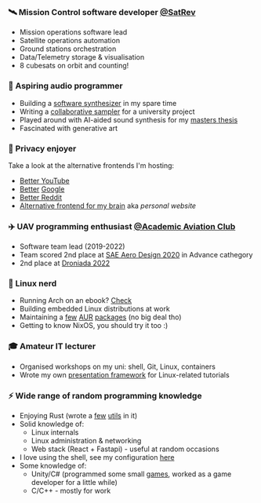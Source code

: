 ### 🛰️ Mission Control software developer [@SatRev](http://satrev.space/)

- Mission operations software lead
- Satellite operations automation
- Ground stations orchestration
- Data/Telemetry storage & visualisation
- 8 cubesats on orbit and counting!

### 🎵 Aspiring audio programmer

- Building a [software synthesizer](https://github.com/Wint3rmute/nosna) in my
  spare time
- Writing a [collaborative sampler](https://github.com/Wint3rmute/libretakt)
  for a university project
- Played around with AI-aided sound synthesis for my [masters
  thesis](https://github.com/Wint3rmute/luthier)
- Fascinated with generative art

### 🔐 Privacy enjoyer

Take a look at the alternative frontends I'm hosting:

- [Better YouTube](https://invidious.baczek.me)
- [Better](https://librey.baczek.me) [Google](https://searx.baczek.me)
- [Better Reddit](https://libreddit.baczek.me)
- [Alternative frontend for my brain](https://baczek.me) aka *personal website*


### ✈️ UAV programming enthusiast [@Academic Aviation Club](http://www.akl.pwr.edu.pl/)

- Software team lead (2019-2022)
- Team scored 2nd place at [SAE Aero Design
  2020](https://www.saeaerodesign.com/) in Advance cathegory
- 2nd place at [Droniada 2022](https://www.5zywiolow.pl/)


### 🐧 Linux nerd

- Running Arch on an ebook?
  [Check](https://github.com/Wint3rmute/arch-linux-on-kindle)
- Building embedded Linux distributions at work
- Maintaining a
  [few](https://aur.archlinux.org/packages/ardupilot-mission-planner/)
  [AUR](https://aur.archlinux.org/)
  [packages](https://aur.archlinux.org/packages/tnb/) (no big deal tho)
- Getting to know NixOS, you should try it too :)


### 🎓 Amateur IT lecturer

- Organised workshops on my uni: shell, Git, Linux, containers
- Wrote my own [presentation
  framework](https://github.com/Wint3rmute/it-tools-workshops) for
  Linux-related tutorials


### ⚡ Wide range of random programming knowledge

- Enjoying Rust (wrote a [few](https://github.com/Wint3rmute/tiler)
  [utils](https://github.com/Wint3rmute/tnb) in it)
- Solid knowledge of:
    - Linux internals
    - Linux administration & networking
    - Web stack (React + Fastapi) - useful at random occasions
- I love using the shell, see my configuration
  [here](https://github.com/Wint3rmute/dotfiles)
- Some knowledge of:
    - Unity/C# (programmed some small
      [games](https://marekchoinski.com/consquare/), worked as a game developer
      for a little while)
    - C/C++ - mostly for work
